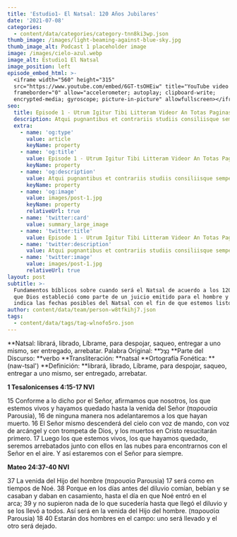 ```yaml
---
title: 'Estudio1- El Natsal: 120 Años Jubilares'
date: '2021-07-08'
categories:
  - content/data/categories/category-tnn8ki3wp.json
thumb_image: /images/light-beaming-against-blue-sky.jpg
thumb_image_alt: Podcast 1 placeholder image
image: /images/cielo-azul.webp
image_alt: Estudio1 El Natsal
image_position: left
episode_embed_html: >-
  <iframe width="560" height="315"
  src="https://www.youtube.com/embed/6GT-tsOHEiw" title="YouTube video player"
  frameborder="0" allow="accelerometer; autoplay; clipboard-write;
  encrypted-media; gyroscope; picture-in-picture" allowfullscreen></iframe>
seo:
  title: Episode 1 - Utrum Igitur Tibi Litteram Videor An Totas Paginas
  description: Atqui pugnantibus et contrariis studiis consiliisque semper utens nihil
  extra:
    - name: 'og:type'
      value: article
      keyName: property
    - name: 'og:title'
      value: Episode 1 - Utrum Igitur Tibi Litteram Videor An Totas Paginas
      keyName: property
    - name: 'og:description'
      value: Atqui pugnantibus et contrariis studiis consiliisque semper utens nihil
      keyName: property
    - name: 'og:image'
      value: images/post-1.jpg
      keyName: property
      relativeUrl: true
    - name: 'twitter:card'
      value: summary_large_image
    - name: 'twitter:title'
      value: Episode 1 - Utrum Igitur Tibi Litteram Videor An Totas Paginas
    - name: 'twitter:description'
      value: Atqui pugnantibus et contrariis studiis consiliisque semper utens nihil
    - name: 'twitter:image'
      value: images/post-1.jpg
      relativeUrl: true
layout: post
subtitle: >-
  Fundamentos bíblicos sobre cuando será el Natsal de acuerdo a los 120 jubileos
  que Dios estableció como parte de un juicio emitido para el hombre y que nos
  indica las fechas posibles del Natsal con el fin de que estemos listos.
author: content/data/team/person-w8tfkihj7.json
tags:
  - content/data/tags/tag-wlnofo5ro.json
---
```

\*\*Natsal: librará, librado, Líbrame, para despojar, saqueo, entregar a uno mismo, ser entregado, arrebatar. Palabra Original: \*\*נָצַל
\*\*Parte del Discurso: \*\*verbo
\*\*Transliteración: \*\*natsal
\*\*Ortografía Fonética: \*\*(naw-tsal')
\*\*Definición: \*\*librará, librado, Líbrame, para despojar, saqueo, entregar a uno mismo, ser entregado, arrebatar.

**1 Tesalonicenses 4:15-17 NVI**

15 Conforme a lo dicho por el Señor, afirmamos que nosotros, los que estemos vivos y hayamos quedado hasta la venida del Señor (παρουσία Parousia), 16​ de ninguna manera nos adelantaremos a los que hayan muerto. 16 El Señor mismo descenderá del cielo con voz de mando, con voz de arcángel y con trompeta de Dios, y los muertos en Cristo resucitarán primero. 17 Luego los que estemos vivos, los que hayamos quedado, seremos arrebatados junto con ellos en las nubes para encontrarnos con el Señor en el aire. Y así estaremos con el Señor para siempre.

**Mateo 24:37-40 NVI**

37 La venida del Hijo del hombre (παρουσία Parousia) 17​ será como en tiempos de Noé. 38 Porque en los días antes del diluvio comían, bebían y se casaban y daban en casamiento, hasta el día en que Noé entró en el arca; 39 y no supieron nada de lo que sucedería hasta que llegó el diluvio y se los llevó a todos. Así será en la venida del Hijo del hombre. (παρουσία Parousia) 18​ 40 Estarán dos hombres en el campo: uno será llevado y el otro será dejado.
